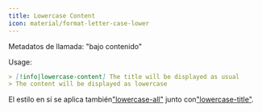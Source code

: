 ```yaml
---
title: Lowercase Content
icon: material/format-letter-case-lower
---
```


Metadatos de llamada: "bajo contenido"

Usage:

```md
> [!info|lowercase-content] The title will be displayed as usual
> The content will be displayed as lowercase
```

El estilo en sí se aplica también["lowercase-all"](../combined-styling/page-15.md)
junto con["lowercase-title"](../title-styling/page-15.md).

